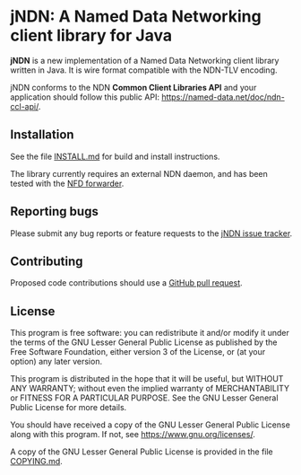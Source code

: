 # jNDN: A Named Data Networking client library for Java

**jNDN** is a new implementation of a Named Data Networking client library
written in Java. It is wire format compatible with the NDN-TLV encoding.

jNDN conforms to the NDN **Common Client Libraries API** and your application
should follow this public API: <https://named-data.net/doc/ndn-ccl-api/>.

## Installation

See the file [INSTALL.md](INSTALL.md) for build and install instructions.

The library currently requires an external NDN daemon, and has been tested
with the [NFD forwarder](https://github.com/named-data/NFD).

## Reporting bugs

Please submit any bug reports or feature requests to the
[jNDN issue tracker](https://redmine.named-data.net/projects/jndn/issues).

## Contributing

Proposed code contributions should use a
[GitHub pull request](https://github.com/named-data/jndn/pulls).

## License

This program is free software: you can redistribute it and/or modify
it under the terms of the GNU Lesser General Public License as published by
the Free Software Foundation, either version 3 of the License, or
(at your option) any later version.

This program is distributed in the hope that it will be useful,
but WITHOUT ANY WARRANTY; without even the implied warranty of
MERCHANTABILITY or FITNESS FOR A PARTICULAR PURPOSE.  See the
GNU Lesser General Public License for more details.

You should have received a copy of the GNU Lesser General Public License
along with this program.  If not, see <https://www.gnu.org/licenses/>.

A copy of the GNU Lesser General Public License is provided in the file
[COPYING.md](COPYING.md).
